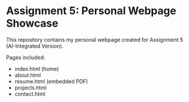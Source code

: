 # Assignment 5: Personal Webpage Showcase

This repository contains my personal webpage created for Assignment 5 (AI-Integrated Version).

Pages included:
- index.html (home)
- about.html
- resume.html (embedded PDF)
- projects.html
- contact.html


